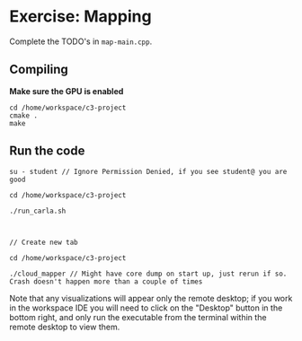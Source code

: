 # Exercise: Mapping

Complete the TODO's in `map-main.cpp`.

## Compiling

**Make sure the GPU is enabled**


```
cd /home/workspace/c3-project
cmake .
make
```

## Run the code

```
su - student // Ignore Permission Denied, if you see student@ you are good

cd /home/workspace/c3-project

./run_carla.sh



// Create new tab

cd /home/workspace/c3-project

./cloud_mapper // Might have core dump on start up, just rerun if so. Crash doesn't happen more than a couple of times
```

Note that any visualizations will appear only the remote desktop; if you work in the workspace IDE you will need to click on the "Desktop" button in the bottom right, and only run the executable from the terminal within the remote desktop to view them.
